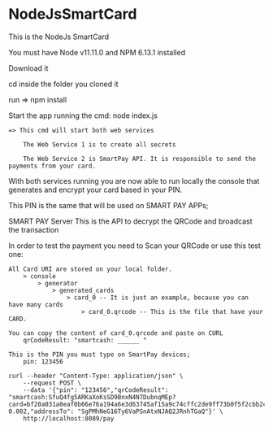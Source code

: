 # NodeJsSmartCard
This is the NodeJs SmartCard

You must have Node v11.11.0 and NPM 6.13.1 installed

Download it

cd inside the folder you cloned it

run => npm install

Start the app running the cmd: 
node index.js

    => This cmd will start both web services

        The Web Service 1 is to create all secrets

        The Web Service 2 is SmartPay API. It is responsible to send the payments from your card.

With both services running you are now able to run locally the console that generates and encrypt your card based in your PIN.

This PIN is the same that will be used on SMART PAY APPs;

SMART PAY Server
    This is the API to decrypt the QRCode and broadcast the transaction

In order to test the payment you need to Scan your QRCode or use this test one:

    All Card URI are stored on your local folder.
        > console
            > generator
                > generated_cards
                    > card_0 -- It is just an example, because you can have many cards
                        > card_0.qrcode -- This is the file that have your CARD.

    You can copy the content of card_0.qrcode and paste on CURL 
        qrCodeResult: "smartcash: ______ "

    This is the PIN you must type on SmartPay devices;
        pin: 123456

    curl --header "Content-Type: application/json" \
        --request POST \
        --data '{"pin": "123456","qrCodeResult": "smartcash:SfuQ4fg5ARKaXoKsSD9BnxN4N7DubnqMEp?card=bf20a031a0eaf0b66e76a194a6e3d63745af15a9c74cffc2de9ff73b0f5f2cbb2c61ba0872ac3eab2ef828b2748b5f51f86706ff837e1bdf25e0e7491a778fe9","amountTo": 0.002,"addressTo": "SgPMhNeG16Ty6VaPSnAtxNJAQ2JRnhTGaQ"}' \
        http://localhost:8089/pay
